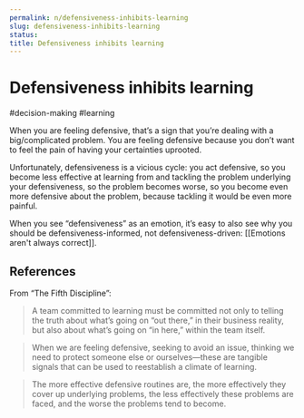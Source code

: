 ```yaml
---
permalink: n/defensiveness-inhibits-learning
slug: defensiveness-inhibits-learning
status: 
title: Defensiveness inhibits learning
---
```

# Defensiveness inhibits learning

#decision-making #learning

When you are feeling defensive, that’s a sign that you’re dealing with a big/complicated problem. You are feeling defensive because you don’t want to feel the pain of having your certainties uprooted.

Unfortunately, defensiveness is a vicious cycle: you act defensive, so you become less effective at learning from and tackling the problem underlying your defensiveness, so the problem becomes worse, so you become even more defensive about the problem, because tackling it would be even more painful.

When you see “defensiveness” as an emotion, it’s easy to also see why you should be defensiveness-informed, not defensiveness-driven: [[Emotions aren't always correct]].

## References

From “The Fifth Discipline”:

> A team committed to learning must be committed not only to telling the truth about what’s going on “out there,” in their business reality, but also about what’s going on “in here,” within the team itself.

> When we are feeling defensive, seeking to avoid an issue, thinking we need to protect someone else or ourselves—these are tangible signals that can be used to reestablish a climate of learning.

> The more effective defensive routines are, the more effectively they cover up underlying problems, the less effectively these problems are faced, and the worse the problems tend to become.
